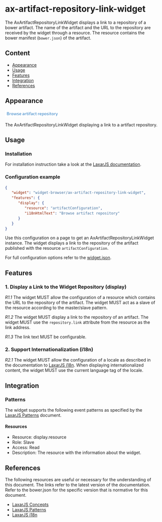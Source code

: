 # ax-artifact-repository-link-widget
The AxArtifactRepositoryLinkWidget displays a link to a repository of a bower artifact.
The name of the artifact and the URL to the repository are received by the widget through a resource.
The resource contains the bower manifest (`bower.json`) of the artifact.

## Content
* [Appearance](#appearance)
* [Usage](#usage)
* [Features](#features)
* [Integration](#Integration)
* [References](#references)

## Appearance
![Illustration of the AxArtifactRepositoryLinkWidget](docs/img/example.png)

The AxArtifactRepositoryLinkWidget displaying a link to a artifact repository.


## Usage

### Installation
For installation instruction take a look at the [LaxarJS documentation](https://github.com/LaxarJS/laxar/blob/master/docs/manuals/installing_widgets.md).

### Configuration example
```json
{
   "widget": "widget-browser/ax-artifact-repository-link-widget",
   "features": {
      "display": {
         "resource": "artifactConfiguration",
         "i18nHtmlText": "Browse artifact repository"
      }
   }
}
```
Use this configuration on a page to get an AxArtifactRepositoryLinkWidget instance.
The widget displays a link to the repository of the artifact published with the resource `artifactConfiguration`.

For full configuration options refer to the [widget.json](widget.json).

## Features

### 1. Display a Link to the Widget Repository (display)
*R1.1* The widget MUST allow the configuration of a resource which contains the URL to the repository of the artifact.
The widget MUST act as a slave of the resource according to the master/slave pattern.

*R1.2* The widget MUST display a link to the repository of an artifact.
The widget MUST use the `repository.link` attribute from the resource as the link address.

*R1.3* The link text MUST be configurable.


### 2. Support Internationalization (i18n)
*R2.1* The widget MUST allow the configuration of a locale as described in the documentation to [LaxarJS i18n]. When displaying internationalized content, the widget MUST use the current language tag of the locale.

## Integration
### Patterns
The widget supports the following event patterns as specified by the [LaxarJS Patterns] document.

#### Resources
* Resource: display.resource
* Role: Slave
* Access: Read
* Description: The resource with the information about the widget.


## References
The following resources are useful or necessary for the understanding of this document.
The links refer to the latest version of the documentation.
Refer to the bower.json for the specific version that is normative for this document.

* [LaxarJS Concepts]
* [LaxarJS Patterns]
* [LaxarJS i18n]

[LaxarJS Concepts]: https://github.com/LaxarJS/laxar/blob/master/docs/concepts.md "LaxarJS Concepts"
[LaxarJS Patterns]: https://github.com/LaxarJS/laxar_patterns/blob/master/docs/index.md "LaxarJS Patterns"
[LaxarJS i18n]: https://github.com/LaxarJS/laxar/blob/master/docs/manuals/i18n.md "LaxarJS i18n"
